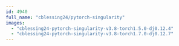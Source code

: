 ```yaml
---
id: 4940
full_name: "cblessing24/pytorch-singularity"
images: 
  - "cblessing24-pytorch-singularity-v3.8-torch1.5.0-dj0.12.4"
  - "cblessing24-pytorch-singularity-v3.8-torch1.7.0-dj0.12.7"
---
```

